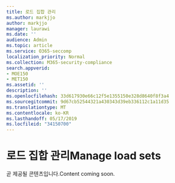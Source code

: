 ```yaml
---
title: 로드 집합 관리
ms.author: markjjo
author: markjjo
manager: laurawi
ms.date: ''
audience: Admin
ms.topic: article
ms.service: O365-seccomp
localization_priority: Normal
ms.collection: M365-security-compliance
search.appverid:
- MOE150
- MET150
ms.assetid: ''
description: ''
ms.openlocfilehash: 33d617930e66c12f5e1355150e328d8640f8f3a4
ms.sourcegitcommit: 9d67cb52544321a430343d39eb336112c1a11d35
ms.translationtype: MT
ms.contentlocale: ko-KR
ms.lasthandoff: 05/17/2019
ms.locfileid: "34150700"
---
```

# <a name="manage-load-sets"></a><span data-ttu-id="6e614-102">로드 집합 관리</span><span class="sxs-lookup"><span data-stu-id="6e614-102">Manage load sets</span></span>

<span data-ttu-id="6e614-103">곧 제공될 콘텐츠입니다.</span><span class="sxs-lookup"><span data-stu-id="6e614-103">Content coming soon.</span></span>